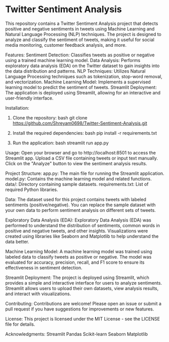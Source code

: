 # Twitter Sentiment Analysis
This repository contains a Twitter Sentiment Analysis project that detects positive and negative sentiments in tweets using Machine Learning and Natural Language Processing (NLP) techniques. The project is designed to analyze and classify the sentiment of tweets, making it useful for social media monitoring, customer feedback analysis, and more.

Features:
Sentiment Detection: Classifies tweets as positive or negative using a trained machine learning model.
Data Analysis: Performs exploratory data analysis (EDA) on the Twitter dataset to gain insights into the data distribution and patterns.
NLP Techniques: Utilizes Natural Language Processing techniques such as tokenization, stop-word removal, and vectorization.
Machine Learning Model: Implements a supervised learning model to predict the sentiment of tweets.
Streamlit Deployment: The application is deployed using Streamlit, allowing for an interactive and user-friendly interface.

Installation:
1. Clone the repository:
bash
git clone https://github.com/Shreyam0698/Twitter-Sentiment-Analysis.git

2. Install the required dependencies:
bash
pip install -r requirements.txt

3. Run the application:
bash
streamlit run app.py

Usage:
Open your browser and go to http://localhost:8501 to access the Streamlit app.
Upload a CSV file containing tweets or input text manually.
Click on the "Analyze" button to view the sentiment analysis results.

Project Structure:
app.py: The main file for running the Streamlit application.
model.py: Contains the machine learning model and related functions.
data/: Directory containing sample datasets.
requirements.txt: List of required Python libraries.

Data:
The dataset used for this project contains tweets with labeled sentiments (positive/negative). You can replace the sample dataset with your own data to perform sentiment analysis on different sets of tweets.

Exploratory Data Analysis (EDA):
Exploratory Data Analysis (EDA) was performed to understand the distribution of sentiments, common words in positive and negative tweets, and other insights. Visualizations were created using libraries like Seaborn and Matplotlib to help understand the data better.

Machine Learning Model:
A machine learning model was trained using labeled data to classify tweets as positive or negative. The model was evaluated for accuracy, precision, recall, and F1 score to ensure its effectiveness in sentiment detection.

Streamlit Deployment:
The project is deployed using Streamlit, which provides a simple and interactive interface for users to analyze sentiments. Streamlit allows users to upload their own datasets, view analysis results, and interact with visualizations.

Contributing:
Contributions are welcome! Please open an issue or submit a pull request if you have suggestions for improvements or new features.

License:
This project is licensed under the MIT License - see the LICENSE file for details.

Acknowledgments:
Streamlit
Pandas
Scikit-learn
Seaborn
Matplotlib
